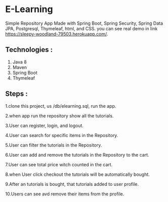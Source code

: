 # E-Learning
Simple Repository App Made with Spring Boot, Spring Security, Spring Data JPA, Postgresql, Thymeleaf, html, and CSS.
you can see real demo in link https://sleepy-woodland-79503.herokuapp.com/.

## Technologies :
1. Java 8
2. Maven
3. Spring Boot
4. Thymeleaf

## Steps :

1.clone this project, us /db/elearning.sql, run the app.

2.when app run the repository show all the tutorials.

3.User can register, login, and logout.

4.User can search for specific items in the Repository.

5.User can filter the tutorials in the Repository.

6.User can add and remove the tutorials in the Repository to the cart.

7.User can see total price witch counted in the cart. 

8.when User click checkout the tutorials will be automatically bought.

9.After an tutorials is bought, that tutorials added to user profile.

10.Users can see avd remove their items from the profile.